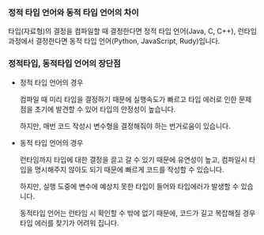 ### 정적 타입 언어와 동적 타입 언어의 차이

타입(자료형)의 결정을 컴파일할 때 결정한다면 정적 타입 언어(Java, C, C++), 런타임 과정에서 결정한다면 동적 타입 언어(Python, JavaScript, Rudy)입니다.

### 정적타입, 동적타입 언어의 장단점

- 정적 타입 언어의 경우
    
    컴파일 때 미리 타입을 결정하기 때문에 실행속도가 빠르고 타입 에러로 인한 문제점을 초기에 발견할 수 있어 타입의 안정성이 높습니다.
    
    하지만, 매번 코드 작성시 변수형을 결정해줘야 하는 번거로움이 있습니다.
    
- 동적 타입 언어의 경우
    
    런타임까지 타입에 대한 결정을 끌고 갈 수 있기 때문에 유연성이 높고, 컴파일시 타입을 명시해주지 않아도 되기 때문에 빠르게 코드를 작성할 수 있습니다.
    
    하지만, 실행 도중에 변수에 예상치 못한 타입이 들어와 타입에러가 발생할 수 있습니다.
    
    동적타입 언어는 런타임 시 확인할 수 밖에 없기 때문에, 코드가 길고 복잡해질 경우 타입 에러를 찾기가 어려워 집니다.
